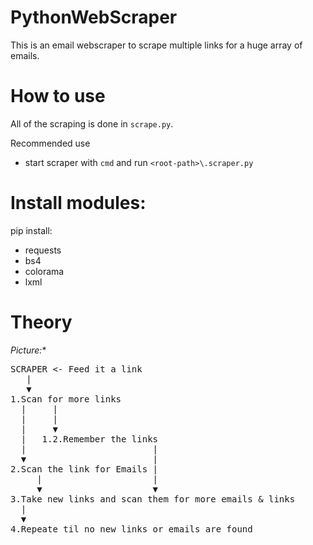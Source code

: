 # PythonWebScraper

This is an email webscraper to scrape multiple links for a huge array of emails.

# How to use 

All of the scraping is done in `scrape.py`. 

Recommended use
 + start scraper with `cmd` and run `<root-path>\.scraper.py`

# Install modules:

pip install:
 + requests
 + bs4 
 + colorama
 + lxml
 

# Theory

*Picture:**
<pre>
SCRAPER <- Feed it a link
   |
   ▼
1.Scan for more links
  |     |
  |     |
  |     ▼
  |   1.2.Remember the links   
  |                        |
  ▼                        | 
2.Scan the link for Emails |
     |                     |
     ▼                     ▼
3.Take new links and scan them for more emails & links 
  |
  ▼
4.Repeate til no new links or emails are found
</pre>
